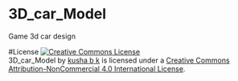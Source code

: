 # 3D_car_Model
Game 3d car design   


#License
<a rel="license" href="http://creativecommons.org/licenses/by-nc/4.0/"><img alt="Creative Commons License" style="border-width:0" src="https://i.creativecommons.org/l/by-nc/4.0/88x31.png" /></a><br /><span xmlns:dct="http://purl.org/dc/terms/" property="dct:title">3D_car_Model</span> by <a xmlns:cc="http://creativecommons.org/ns#" href="https://github.com/kusha-b-k/3D_car_Model" property="cc:attributionName" rel="cc:attributionURL">kusha b k</a> is licensed under a <a rel="license" href="http://creativecommons.org/licenses/by-nc/4.0/">Creative Commons Attribution-NonCommercial 4.0 International License</a>.

